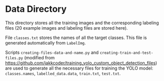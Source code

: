 # Data Directory

This directory stores all the training images and the corresponding labeling files (20 example images and labeling files are stored here).

File `classes.txt` stores the names of all the target classes. This file is generated automatically from `LabelImg`.

Scripts `creating-files-data-and-name.py` and `creating-train-and-test-files.py` (modified from https://github.com/jakkcoder/training_yolo_custom_object_detection_files) are used to generate all the necessary files for training the YOLO model: `classes.names`, `labelled_data.data`, `train.txt`, `test.txt`.
